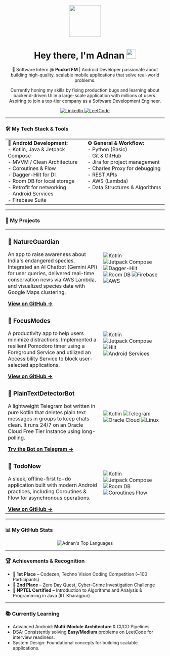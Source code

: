 <div id="header" align="center">
  <img src="https://media.giphy.com/media/M9gbBd9nbDrOTu1Mqx/giphy.gif" width="100"/>
  <h1>
    Hey there, I'm Adnan
    <img src="https://media.giphy.com/media/hvRJCLFzcasrR4ia7z/giphy.gif" width="30px"/>
  </h1>
  <p>
    🚀 Software Intern @ <b>Pocket FM</b> | Android Developer passionate about building high-quality, scalable mobile applications that solve real-world problems.
  </p>
  <p>
    Currently honing my skills by fixing production bugs and learning about backend-driven UI in a large-scale application with millions of users. Aspiring to join a top-tier company as a Software Development Engineer.
  </p>
  <a href="https://www.linkedin.com/in/adnanrangrej/" target="_blank">
    <img src="https://img.shields.io/badge/LinkedIn-0077B5?style=for-the-badge&logo=linkedin&logoColor=white" alt="LinkedIn"/>
  </a>
  <a href="https://leetcode.com/u/adnanrangrej/" target="_blank">
    <img src="https://img.shields.io/badge/-LeetCode-FFA116?style=for-the-badge&logo=LeetCode&logoColor=black" alt="LeetCode"/>
  </a>
</div>

---

### 🛠️ My Tech Stack & Tools

<table>
  <tr>
    <td valign="top" width="50%">
      <strong>📱 Android Development:</strong><br>
      - Kotlin, Java & Jetpack Compose<br>
      - MVVM / Clean Architecture<br>
      - Coroutines & Flow<br>
      - Dagger-Hilt for DI<br>
      - Room DB for local storage<br>
      - Retrofit for networking<br>
      - Android Services<br>
      - Firebase Suite<br>
    </td>
    <td valign="top" width="50%">
      <strong>⚙️ General & Workflow:</strong><br>
      - Python (Basic)<br>
      - Git & GitHub<br>
      - Jira for project management<br>
      - Charles Proxy for debugging<br>
      - REST APIs<br>
      - AWS (Lambda)<br>
      - Data Structures & Algorithms<br>
    </td>
  </tr>
</table>

---

### 🚀 My Projects

<table>
  <tr>
    <td width="60%">
      <h3>🌿 NatureGuardian</h3>
      <p>An app to raise awareness about India's endangered species. Integrated an AI Chatbot (Gemini API) for user queries, delivered real-time conservation news via AWS Lambda, and visualized species data with Google Maps clustering.</p>
      <a href="https://github.com/adnanrangrej/nature-guardian"><strong>View on GitHub →</strong></a>
    </td>
    <td>
      <img src="https://img.shields.io/badge/Kotlin-7F52FF?style=for-the-badge&logo=kotlin&logoColor=white" alt="Kotlin"/>
      <img src="https://img.shields.io/badge/Jetpack%20Compose-4285F4?style=for-the-badge&logo=jetpackcompose&logoColor=white" alt="Jetpack Compose"/>
      <img src="https://img.shields.io/badge/Dagger--Hilt-249689?style=for-the-badge" alt="Dagger-Hilt"/>
      <img src="https://img.shields.io/badge/Room-007396?style=for-the-badge" alt="Room DB"/>
      <img src="https://img.shields.io/badge/Firebase-FFCA28?style=for-the-badge&logo=firebase&logoColor=black" alt="Firebase"/>
      <img src="https://img.shields.io/badge/AWS-232F3E?style=for-the-badge&logo=amazon-aws&logoColor=white" alt="AWS"/>
    </td>
  </tr>
  <tr>
    <td width="60%">
      <h3>🚫 FocusModes</h3>
      <p>A productivity app to help users minimize distractions. Implemented a resilient Pomodoro timer using a Foreground Service and utilized an Accessibility Service to block user-selected applications.</p>
      <a href="https://github.com/adnanrangrej/Focus-Modes-App"><strong>View on GitHub →</strong></a>
    </td>
    <td>
      <img src="https://img.shields.io/badge/Kotlin-7F52FF?style=for-the-badge&logo=kotlin&logoColor=white" alt="Kotlin"/>
      <img src="https://img.shields.io/badge/Jetpack%20Compose-4285F4?style=for-the-badge&logo=jetpackcompose&logoColor=white" alt="Jetpack Compose"/>
      <img src="https://img.shields.io/badge/Hilt-249689?style=for-the-badge" alt="Hilt"/>
      <img src="https://img.shields.io/badge/Services-3DDC84?style=for-the-badge" alt="Android Services"/>
    </td>
  </tr>
  <tr>
    <td width="60%">
      <h3>🤖 PlainTextDetectorBot</h3>
      <p>A lightweight Telegram bot written in pure Kotlin that deletes plain text messages in groups to keep chats clean. It runs 24/7 on an Oracle Cloud Free Tier instance using long-polling.</p>
      <a href="https://t.me/PlainTextDetectorBot"><strong>Try the Bot on Telegram →</strong></a>
    </td>
    <td>
      <img src="https://img.shields.io/badge/Kotlin-7F52FF?style=for-the-badge&logo=kotlin&logoColor=white" alt="Kotlin"/>
      <img src="https://img.shields.io/badge/Telegram-26A5E4?style=for-the-badge&logo=telegram&logoColor=white" alt="Telegram"/>
      <img src="https://img.shields.io/badge/Oracle-F80000?style=for-the-badge&logo=oracle&logoColor=white" alt="Oracle Cloud"/>
      <img src="https://img.shields.io/badge/Linux-FCC624?style=for-the-badge&logo=linux&logoColor=black" alt="Linux"/>
    </td>
  </tr>
  <tr>
    <td width="60%">
      <h3>📝 TodoNow</h3>
      <p>A sleek, offline-first to-do application built with modern Android practices, including Coroutines & Flow for asynchronous operations.</p>
      <a href="https://github.com/adnanrangrej/todo-now"><strong>View on GitHub →</strong></a>
    </td>
    <td>
      <img src="https://img.shields.io/badge/Kotlin-7F52FF?style=for-the-badge&logo=kotlin&logoColor=white" alt="Kotlin"/>
      <img src="https://img.shields.io/badge/Jetpack%20Compose-4285F4?style=for-the-badge&logo=jetpackcompose&logoColor=white" alt="Jetpack Compose"/>
      <img src="https://img.shields.io/badge/Room-007396?style=for-the-badge" alt="Room DB"/>
      <img src="https://img.shields.io/badge/Flow-007396?style=for-the-badge" alt="Coroutines Flow"/>
    </td>
  </tr>
</table>

---

### 📊 My GitHub Stats

<div align="center">
  <img src="https://github-readme-stats.vercel.app/api/top-langs/?username=adnanrangrej&layout=compact&theme=tokyonight&hide_border=true&langs_count=6" alt="Adnan's Top Languages"/>
</div>

---

### 🏆 Achievements & Recognition

- **🥇 1st Place** – Codezen, Techno Vision Coding Competition (~100 Participants)
- **🥈 2nd Place** – Zero Day Quest, Cyber-Crime Investigation Challenge
- **📜 NPTEL Certified** – Introduction to Algorithms and Analysis & Programming in Java (IIT Kharagpur)

---

### 📚 Currently Learning

- Advanced Android: **Multi-Module Architecture** & CI/CD Pipelines
- DSA: Consistently solving **Easy/Medium** problems on LeetCode for interview readiness.
- System Design: Foundational concepts for building scalable applications.
